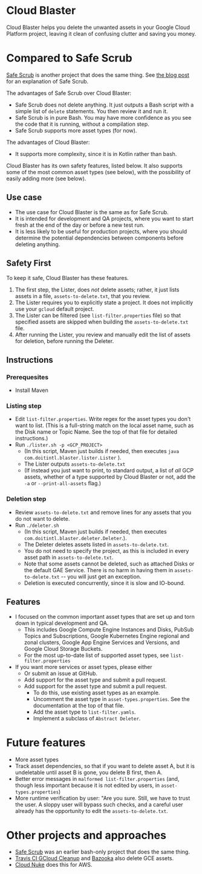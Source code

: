 # Cloud Blaster

Cloud Blaster helps you delete the unwanted assets in your Google Cloud Platform project, 
leaving it clean of confusing clutter and saving you money.

# Compared to Safe Scrub

[Safe Scrub](https://github.come/doitintl/SafeScrub) is  another project that does the same thing. 
See [the blog post](https://blog.doit-intl.com/safe-scrub-clean-up-your-google-cloud-projects-f90f18aca311)
for an explanation of Safe Scrub.

The advantages of Safe Scrub over Cloud Blaster:
* Safe Scrub  does not delete anything. It just outputs a Bash script with a simple list of `delete` statements. 
You then review it and run it.
* Safe Scrub  is in pure Bash. You may have more confidence as you see the code that it is running, without a compilation step. 
* Safe Scrub supports more asset types (for now).

The advantages of Cloud Blaster:
* It supports more complexity, since it is in Kotlin rather than bash. 

Cloud Blaster has its own safety features, listed below. It also supports some of the most common asset types (see below),
with the possibility of easily adding more (see below).
 

## Use case
* The use case for Cloud Blaster is the same as for Safe Scrub.
* It is intended for development and QA projects, where you want to start fresh at the end of the day or 
before a new test run.
* It is less likely to be useful for production projects, where you should determine the potential dependencies 
between components before deleting anything.

## Safety First 
To keep it safe, Cloud Blaster has these features.
1. The first step, the Lister, does *not* delete assets; rather, it just lists assets in a file, `assets-to-delete.txt`,
that you review.
1. The Lister requires you to explicitly state a project. It does not implicitly use your `gcloud`  default project.
1. The Lister can be filtered (see `list-filter.properties` file) so that specified assets are skipped when 
building the `assets-to-delete.txt` file.
1. After running the Lister, you review and manually edit the list of assets for deletion, before running the Deleter.
 
## Instructions

### Prerequesites
* Install Maven

### Listing step
* Edit `list-filter.properties`. Write  regex for the asset types you don't want to list.
(This is a full-string match on the  local asset name, such as the Disk name  or Topic Name.
See the top of that file for detailed instructions.)
* Run `./lister.sh -p <GCP_PROJECT>` 
   * (In this script, Maven just builds if needed, then executes `java com.doitintl.blaster.lister.Lister` ). 
   * The Lister outputs `assets-to-delete.txt`
   * (If instead you just want to print, to standard output, a list of *all* GCP assets, whether  of a type
   supported by Cloud Blaster or not, add the `-a` or `--print-all-assets` flag.)

### Deletion step
* Review `assets-to-delete.txt` and remove lines for any assets that you do not want to delete.
* Run `./deleter.sh` 
  * (In this script, Maven just builds if needed, then executes `com.doitintl.blaster.deleter.Deleter`.). 
  * The Deleter  deletes  assets listed in `assets-to-delete.txt`. 
  * You do not need to specify the project, as this is included in every asset path in  `assets-to-delete.txt`.
  * Note that some assets cannot be deleted, such as attached Disks or the default GAE Service.
   There is no harm in having them in `assets-to-delete.txt` -- you will just get an exception.
  * Deletion is executed concurrently, since it is slow and IO-bound.
## Features
* I focused on the common important asset types that are set up and torn down in typical development and QA.
    * This includes Google Compute Engine Instances and Disks, PubSub Topics and Subscriptions, 
    Google Kubernetes Engine  regional and zonal clusters,
    Google App Engine Services and Versions, and Google Cloud Storage Buckets.
    * For the most up-to-date list of supported asset types, see `list-filter.properties`
* If you want more services or asset types, please either
    * Or submit an issue at GitHub.
    * Add support for the asset type and submit a pull request. 
    * Add support for the asset type and submit a pull request. 
        * To do this, use existing asset types as an example.
        * Uncomment the asset type in `asset-types.properties`. See the documentation at the top of that file.
        * Add the asset type to `list-filter.yamls`.
        * Implement a subclass of `Abstract Deleter`.  

# Future features
* More asset types
* Track asset dependencies, so that if you want to delete asset A, but it is undeletable until 
asset B is gone, you delete B first, then A. 
* Better error messages in `malformed list-filter.properties` (and, though less important because it is 
not edited by users, in `asset-types.properties`)
* More runtime verification by user: "Are you sure. Still, we have to trust the user. A sloppy user will bypass
such checks, and a careful user already has the opportunity to edit the `assets-to-delete.txt`.
# Other projects and approaches
- [Safe Scrub](https://github.come/doitintl/SafeScrub) was an earlier bash-only project that does the same thing. 
- [Travis CI GCloud Cleanup](https://github.com/travis-ci/gcloud-cleanup) and [Bazooka](https://github.com/enxebre/bazooka) also delete GCE assets.
- [Cloud Nuke](https://blog.gruntwork.io/cloud-nuke-how-we-reduced-our-aws-bill-by-85-f3aced4e5876) does this for AWS.
 